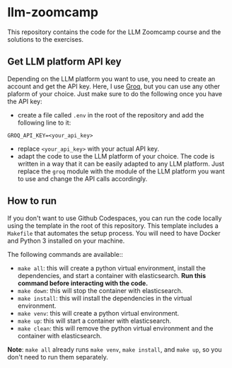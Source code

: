 # llm-zoomcamp

This repository contains the code for the LLM Zoomcamp course and the solutions to the exercises.

## Get LLM platform API key

Depending on the LLM platform you want to use, you need to create an account and get the API key. Here, I use [Groq](https://groq.com/), but you can use any other plaform of your choice. Just make sure to do the following once you have the API key:

* create a file called `.env` in the root of the repository and add the following line to it:
```
GROQ_API_KEY=<your_api_key>
```
* replace `<your_api_key>` with your actual API key.
* adapt the code to use the LLM platform of your choice. The code is written in a way that it can be easily adapted to any LLM platform. Just replace the `groq` module with the module of the LLM platform you want to use and change the API calls accordingly.

## How to run

If you don't want to use Github Codespaces, you can run the code locally using the template in the root of this repository. This template includes a `Makefile` that automates the setup process. You will need to have Docker and Python 3 installed on your machine.

The following commands are available::

* `make all`: this will create a python virtual environment, install the dependencies, and start a container with elasticsearch. **Run this command before interacting with the code.**
* `make down`: this will stop the container with elasticsearch.
* `make install`: this will install the dependencies in the virtual environment.
* `make venv`: this will create a python virtual environment.
* `make up`: this will start a container with elasticsearch.
* `make clean`: this will remove the python virtual environment and the container with elasticsearch.

**Note**: `make all` already runs `make venv`, `make install`, and `make up`, so you don't need to run them separately.